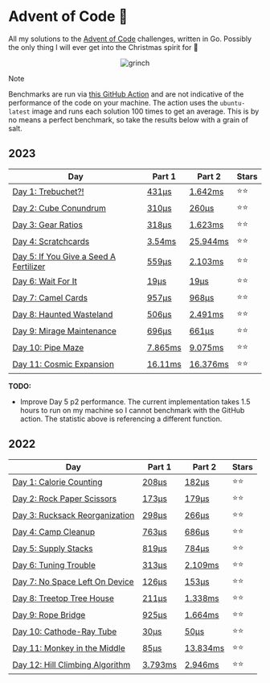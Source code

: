 # Advent of Code 📆
All my solutions to the [Advent of Code](https://adventofcode.com/) challenges, written in Go. Possibly the only thing I will ever get into the Christmas spirit for 🎄

<p align="center">
  <img alt="grinch" src="https://github.com/scottmckendry/AoC/assets/39483124/def61fe9-d27c-4440-b033-4fb7630306e0"/>
</p>

> [!NOTE]
> Benchmarks are run via [this GitHub Action](https://github.com/scottmckendry/aoc/actions/workflows/readmeStats.yml) and are not indicative of the performance of the code on your machine.
> The action uses the `ubuntu-latest` image and runs each solution 100 times to get an average. This is by no means a perfect benchmark, so take the results below with a grain of salt.

## 2023
<!-- 2023TableStart -->
| Day | Part 1 | Part 2 | Stars |
| --- | --- | --- | --- |
| [Day 1: Trebuchet?!](https://adventofcode.com/2023/day/1) | [431µs](2023/01p1.go) | [1.642ms](2023/01p2.go) | ⭐⭐ |
| [Day 2: Cube Conundrum](https://adventofcode.com/2023/day/2) | [310µs](2023/02p1.go) | [260µs](2023/02p2.go) | ⭐⭐ |
| [Day 3: Gear Ratios](https://adventofcode.com/2023/day/3) | [318µs](2023/03p1.go) | [1.623ms](2023/03p2.go) | ⭐⭐ |
| [Day 4: Scratchcards](https://adventofcode.com/2023/day/4) | [3.54ms](2023/04p1.go) | [25.944ms](2023/04p2.go) | ⭐⭐ |
| [Day 5: If You Give a Seed A Fertilizer](https://adventofcode.com/2023/day/5) | [559µs](2023/05p1.go) | [2.103ms](2023/05p2.go) | ⭐⭐ |
| [Day 6: Wait For It](https://adventofcode.com/2023/day/6) | [19µs](2023/06p1.go) | [19µs](2023/06p2.go) | ⭐⭐ |
| [Day 7: Camel Cards](https://adventofcode.com/2023/day/7) | [957µs](2023/07p1.go) | [968µs](2023/07p2.go) | ⭐⭐ |
| [Day 8: Haunted Wasteland](https://adventofcode.com/2023/day/8) | [506µs](2023/08p1.go) | [2.491ms](2023/08p2.go) | ⭐⭐ |
| [Day 9: Mirage Maintenance](https://adventofcode.com/2023/day/9) | [696µs](2023/09p1.go) | [661µs](2023/09p2.go) | ⭐⭐ |
| [Day 10: Pipe Maze](https://adventofcode.com/2023/day/10) | [7.865ms](2023/10p1.go) | [9.075ms](2023/10p2.go) | ⭐⭐ |
| [Day 11: Cosmic Expansion](https://adventofcode.com/2023/day/11) | [16.11ms](2023/11p1.go) | [16.376ms](2023/11p2.go) | ⭐⭐ |

<!-- 2023TableEnd -->
**TODO:**
- Improve Day 5 p2 performance. The current implementation takes 1.5 hours to run on my machine so I cannot benchmark with the GitHub action. The statistic above is referencing a different function.

## 2022
<!-- 2022TableStart -->
| Day | Part 1 | Part 2 | Stars |
| --- | --- | --- | --- |
| [Day 1: Calorie Counting](https://adventofcode.com/2022/day/1) | [208µs](2022/01p1.go) | [182µs](2022/01p2.go) | ⭐⭐ |
| [Day 2: Rock Paper Scissors](https://adventofcode.com/2022/day/2) | [173µs](2022/02p1.go) | [179µs](2022/02p2.go) | ⭐⭐ |
| [Day 3: Rucksack Reorganization](https://adventofcode.com/2022/day/3) | [298µs](2022/03p1.go) | [266µs](2022/03p2.go) | ⭐⭐ |
| [Day 4: Camp Cleanup](https://adventofcode.com/2022/day/4) | [763µs](2022/04p1.go) | [686µs](2022/04p2.go) | ⭐⭐ |
| [Day 5: Supply Stacks](https://adventofcode.com/2022/day/5) | [819µs](2022/05p1.go) | [784µs](2022/05p2.go) | ⭐⭐ |
| [Day 6: Tuning Trouble](https://adventofcode.com/2022/day/6) | [313µs](2022/06p1.go) | [2.109ms](2022/06p2.go) | ⭐⭐ |
| [Day 7: No Space Left On Device](https://adventofcode.com/2022/day/7) | [126µs](2022/07p1.go) | [153µs](2022/07p2.go) | ⭐⭐ |
| [Day 8: Treetop Tree House](https://adventofcode.com/2022/day/8) | [211µs](2022/08p1.go) | [1.338ms](2022/08p2.go) | ⭐⭐ |
| [Day 9: Rope Bridge](https://adventofcode.com/2022/day/9) | [925µs](2022/09p1.go) | [1.664ms](2022/09p2.go) | ⭐⭐ |
| [Day 10: Cathode-Ray Tube](https://adventofcode.com/2022/day/10) | [30µs](2022/10p1.go) | [50µs](2022/10p2.go) | ⭐⭐ |
| [Day 11: Monkey in the Middle](https://adventofcode.com/2022/day/11) | [85µs](2022/11p1.go) | [13.834ms](2022/11p2.go) | ⭐⭐ |
| [Day 12: Hill Climbing Algorithm](https://adventofcode.com/2022/day/12) | [3.793ms](2022/12p1.go) | [2.946ms](2022/12p2.go) | ⭐⭐ |

<!-- 2022TableEnd -->
